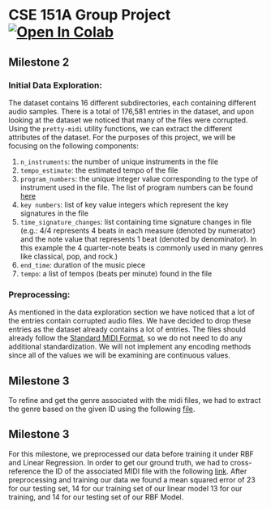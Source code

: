 # CSE 151A Group Project <a target="_blank" href="https://colab.research.google.com/drive/19ArXW2768P2VxWBXff0s5CjbLbCtjqJk?usp=sharing"> <img src="https://colab.research.google.com/assets/colab-badge.svg" alt="Open In Colab"/> </a>

## Milestone 2

### Initial Data Exploration:
The dataset contains 16 different subdirectories, each containing different audio samples. There is a total of 176,581 entries in the dataset, and upon looking at the dataset we noticed that many of the files were corrupted. Using the `pretty-midi` utility functions, we can extract the different attributes of the dataset. For the purposes of this project, we will be focusing on the following components: 
1.  `n_instruments`: the number of unique instruments in the file
2.  `tempo_estimate`: the estimated tempo of the file
3.  `program_numbers`: the unique integer value corresponding to the type of instrument used in the file. The list of program numbers can be found [here](https://midiprog.com/program-numbers/)
4.  `key numbers`: list of key value integers which represent the key signatures in the file
5.  `time_signature_changes`: list containing time signature changes in file (e.g.: 4/4 represents 4 beats in each measure (denoted by numerator) and the note value that represents 1 beat (denoted by denominator). In this example the 4 quarter-note beats is commonly used in many genres like classical, pop, and rock.)
6.  `end_time`: duration of the music piece
7.  `tempo`: a list of tempos (beats per minute) found in the file

### Preprocessing:
As mentioned in the data exploration section we have noticed that a lot of the entries contain corrupted audio files. We have decided to drop these entries as the dataset already contains a lot of entries. The files should already follow the [Standard MIDI Format](https://majicdesigns.github.io/MD_MIDIFile/page_smf_definition.html#:~:text=Standard%20MIDI%20File%20Format,page%20authoring%20and%20greeting%20cards.), so we do not need to do any additional standardization. We will not implement any encoding methods since all of the values we will be examining are continuous values.   

## Milestone 3
To refine and get the genre associated with the midi files, we had to extract the genre based on the given ID using the following [file](https://www.ifs.tuwien.ac.at/mir/msd/partitions/msd-MAGD-genreAssignment.cls). 




## Milestone 3

For this milestone, we preprocessed our data before training it under RBF and Linear Regression. In order to get our ground truth, we had to cross-reference the ID of the associated MIDI file with the following [link](https://www.ifs.tuwien.ac.at/mir/msd/partitions/msd-MAGD-genreAssignment.cls). After preprocessing and training our data we found a mean squared error of 23 for our testing set, 14 for our training set of our linear model 13 for our training, and 14 for our testing set of our RBF Model. 
